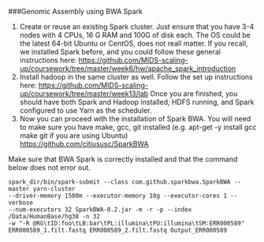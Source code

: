 ###Genomic Assembly using BWA Spark

1.  Create or reuse an existing Spark cluster.  Just ensure that you have 3-4 nodes with 4 CPUs, 16 G RAM and 100G of disk each. The OS could be the latest 64-bit Ubuntu or CentOS, does not reall matter.  If you recall, we installed Spark before, and you could follow these general instructions here: https://github.com/MIDS-scaling-up/coursework/tree/master/week6/hw/apache_spark_introduction
2.  Install hadoop in the same cluster as well.  Follow the set up instructions here: https://github.com/MIDS-scaling-up/coursework/tree/master/week13/lab Once you are finished, you should have both Spark and Hadoop installed, HDFS running, and Spark configured to use Yarn as the scheduler.
3.  Now you can proceed with the installation of Spark BWA. You will need to make sure you have make, gcc, git installed (e.g. apt-get -y install gcc make git if you are using Ubuntu) https://github.com/citiususc/SparkBWA

Make sure that BWA Spark is correctly installed and that the command below does not error out.
```
spark_dir/bin/spark-submit --class com.github.sparkbwa.SparkBWA --master yarn-cluster
--driver-memory 1500m --executor-memory 10g --executor-cores 1 --verbose
--num-executors 32 SparkBWA-0.2.jar -m -r -p --index /Data/HumanBase/hg38 -n 32 
-w "-R @RG\tID:foo\tLB:bar\tPL:illumina\tPU:illumina\tSM:ERR000589"
ERR000589_1.filt.fastq ERR000589_2.filt.fastq Output_ERR000589
```
